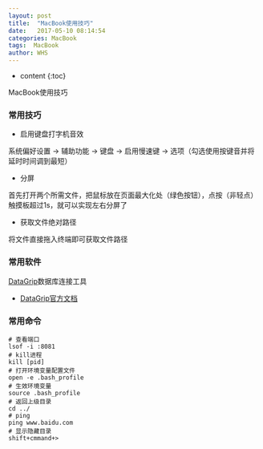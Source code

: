 ```yaml
---
layout: post
title:  "MacBook使用技巧"
date:   2017-05-10 08:14:54
categories: MacBook
tags:  MacBook
author: WHS
---
```


* content
{:toc}

MacBook使用技巧





### 常用技巧

* 启用键盘打字机音效

系统偏好设置 -> 辅助功能 -> 键盘 -> 启用慢速键 -> 选项（勾选使用按键音并将延时时间调到最短）

* 分屏

首先打开两个所需文件，把鼠标放在页面最大化处（绿色按钮），点按（非轻点）触摸板超过1s，就可以实现左右分屏了

* 获取文件绝对路径

将文件直接拖入终端即可获取文件路径

### 常用软件

[DataGrip](https://www.jetbrains.com/datagrip/)数据库连接工具

* [DataGrip官方文档](https://www.jetbrains.com/help/datagrip/connecting-to-a-database.html#oracle)

### 常用命令

```
# 查看端口
lsof -i :8081 
# kill进程
kill [pid] 
# 打开环境变量配置文件
open -e .bash_profile
# 生效环境变量
source .bash_profile
# 返回上级目录
cd ../ 
# ping
ping www.baidu.com
# 显示隐藏目录
shift+cmmand+>
```




